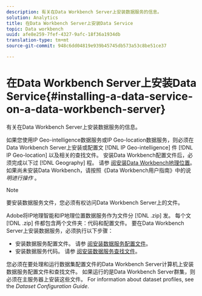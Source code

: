 ```yaml
---
description: 有关在Data Workbench Server上安装数据服务的信息。
solution: Analytics
title: 在Data Workbench Server上安装Data Service
topic: Data workbench
uuid: afe8e259-7fef-4327-9afc-18f36a1934db
translation-type: tm+mt
source-git-commit: 948c6dd04819e939b45745db573a53c8be51ce37

---
```



# 在Data Workbench Server上安装Data Service{#installing-a-data-service-on-a-data-workbench-server}

有关在Data Workbench Server上安装数据服务的信息。

如果您使用IP Geo-intelligence数据服务或IP Geo-location数据服务，则必须在Data Workbench Server上安装或配置文 [!DNL IP Geo-intelligence] 件 [!DNL IP Geo-location] 以及相关的查找文件。 安装Data Workbench配置文件后，必须完成以下过 [!DNL Geography] 程。 请参 [阅安装Data Workbench地理位置](../../../../home/c-geo-oview/c-inst-geo/c-inst-geo.md)。 如果尚未安装Data Workbench，请按照《Data Workbench用户指南》中的说 *明进行操作* 。

>[!NOTE]
>
>要安装数据服务文件，您必须有权访问Data Workbench Server上的文件。

Adobe将IP地理智能和IP地理位置数据服务作为文件分 [!DNL .zip] 发。 每个文 [!DNL .zip] 件都包含两个文件夹：代码和配置文件。 要在Data Workbench Server上安装数据服务，必须执行以下步骤：

* 安装数据服务配置文件。 请参 [阅安装数据服务配置文件](../../../../home/c-geo-oview/c-wk-data-svcs/c-install-data-svc/c-inst-data-svc-prof.md)。
* 安装数据服务代码。 请参 [阅安装数据服务查找文件](../../../../home/c-geo-oview/c-wk-data-svcs/c-install-data-svc/t-inst-data-svc-lkp-files.md)。

您必须在要处理和运行数据集配置文件的Data Workbench Server计算机上安装数据服务配置文件和查找文件。 如果运行的是Data Workbench Server群集，则必须在主服务器上安装这些文件。 For information about dataset profiles, see the *Dataset Configuration Guide*.
